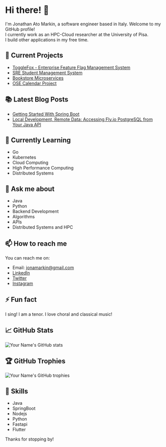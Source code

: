 
# Hi there! 👋

I'm Jonathan Ato Markin, a software engineer based in Italy. Welcome to my GitHub profile! \
I currently work as an HPC-Cloud researcher at the University of Pisa. \
I build other applications in my free time. 

## 🔭 Current Projects
- [ToggleFox - Enterprise Feature Flag Management System](https://github.com/jonamarkin/togglefox)
- [SRE Student Management System](https://github.com/jonamarkin/student-management-api)
- [Bookstore Microservices](https://github.com/jonamarkin/bookstore-microservices)
- [OSE Calendar Project](https://github.com/jonamarkin/ose-calendar)

## 📚 Latest Blog Posts
- [Getting Started With Spring Boot](https://dev.to/jonamarkin/spring-boot-basics-crafting-your-first-application-4kf3)
- [Local Development, Remote Data: Accessing Fly.io PostgreSQL from Your Java API](https://dev.to/jonamarkin/local-development-remote-data-accessing-flyio-postgresql-from-your-java-api-2jb5)

## 🌱 Currently Learning

- Go
- Kubernetes
- Cloud Computing
- High Performance Computing
- Distributed Systems

## 💬 Ask me about

- Java
- Python
- Backend Development
- Algorithms
- APIs
- Distributed Systems and HPC

## 📫 How to reach me

You can reach me on:

- Email: jonamarkin@gmail.com
- [LinkedIn](https://www.linkedin.com/in/atomarkin/)
- [Twitter](https://twitter.com/mr_markin1)
- [Instagram](https://www.instagram.com/_mr_markin_/)

## ⚡ Fun fact

I sing! I am a tenor. I love choral and classical music!

## 📈 GitHub Stats

![Your Name's GitHub stats](https://github-readme-stats.vercel.app/api?username=jonamarkin&show_icons=true&theme=transparent)

## 🏆 GitHub Trophies

![Your Name's GitHub trophies](https://github-profile-trophy.vercel.app/?username=jonamarkin&theme=onedark)

## 🚀 Skills

- Java
- SpringBoot
- Nodejs
- Python
- Fastapi
- Flutter



Thanks for stopping by!

<!---
jonamarkin/jonamarkin is a ✨ special ✨ repository because its `README.md` (this file) appears on your GitHub profile.
You can click the Preview link to take a look at your changes.
--->
